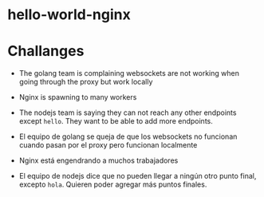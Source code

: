 # hello-world-nginx

# Challanges

- The golang team is complaining websockets are not working when going through the proxy but work locally
- Nginx is spawning to many workers
- The nodejs team is saying they can not reach any other endpoints except `hello`. They want to be able to add more endpoints.


- El equipo de golang se queja de que los websockets no funcionan cuando pasan por el proxy pero funcionan localmente
- Nginx está engendrando a muchos trabajadores
- El equipo de nodejs dice que no pueden llegar a ningún otro punto final, excepto `hola`. Quieren poder agregar más puntos finales.